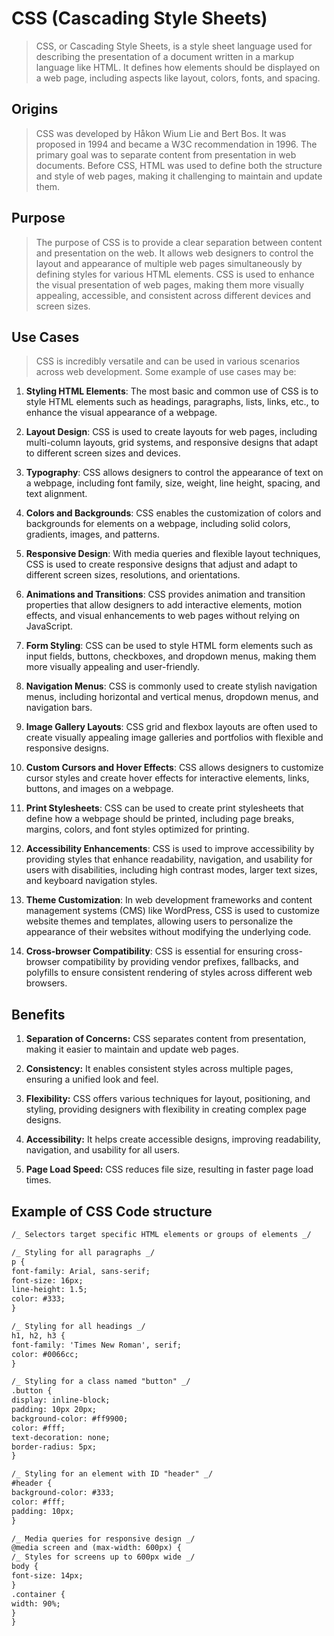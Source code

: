 <!-- @format -->

# **CSS (Cascading Style Sheets)**

> CSS, or Cascading Style Sheets, is a style sheet language used for describing the presentation of a document written in a markup language like HTML. It defines how elements should be displayed on a web page, including aspects like layout, colors, fonts, and spacing.

## Origins

> CSS was developed by Håkon Wium Lie and Bert Bos. It was proposed in 1994 and became a W3C recommendation in 1996. The primary goal was to separate content from presentation in web documents. Before CSS, HTML was used to define both the structure and style of web pages, making it challenging to maintain and update them.

## Purpose

> The purpose of CSS is to provide a clear separation between content and presentation on the web. It allows web designers to control the layout and appearance of multiple web pages simultaneously by defining styles for various HTML elements. CSS is used to enhance the visual presentation of web pages, making them more visually appealing, accessible, and consistent across different devices and screen sizes.

## Use Cases

> CSS is incredibly versatile and can be used in various scenarios across web development. Some example of use cases may be:

1. **Styling HTML Elements**: The most basic and common use of CSS is to style HTML elements such as headings, paragraphs, lists, links, etc., to enhance the visual appearance of a webpage.

2. **Layout Design**: CSS is used to create layouts for web pages, including multi-column layouts, grid systems, and responsive designs that adapt to different screen sizes and devices.

3. **Typography**: CSS allows designers to control the appearance of text on a webpage, including font family, size, weight, line height, spacing, and text alignment.

4. **Colors and Backgrounds**: CSS enables the customization of colors and backgrounds for elements on a webpage, including solid colors, gradients, images, and patterns.

5. **Responsive Design**: With media queries and flexible layout techniques, CSS is used to create responsive designs that adjust and adapt to different screen sizes, resolutions, and orientations.

6. **Animations and Transitions**: CSS provides animation and transition properties that allow designers to add interactive elements, motion effects, and visual enhancements to web pages without relying on JavaScript.

7. **Form Styling**: CSS can be used to style HTML form elements such as input fields, buttons, checkboxes, and dropdown menus, making them more visually appealing and user-friendly.

8. **Navigation Menus**: CSS is commonly used to create stylish navigation menus, including horizontal and vertical menus, dropdown menus, and navigation bars.

9. **Image Gallery Layouts**: CSS grid and flexbox layouts are often used to create visually appealing image galleries and portfolios with flexible and responsive designs.

10. **Custom Cursors and Hover Effects**: CSS allows designers to customize cursor styles and create hover effects for interactive elements, links, buttons, and images on a webpage.

11. **Print Stylesheets**: CSS can be used to create print stylesheets that define how a webpage should be printed, including page breaks, margins, colors, and font styles optimized for printing.

12. **Accessibility Enhancements**: CSS is used to improve accessibility by providing styles that enhance readability, navigation, and usability for users with disabilities, including high contrast modes, larger text sizes, and keyboard navigation styles.

13. **Theme Customization**: In web development frameworks and content management systems (CMS) like WordPress, CSS is used to customize website themes and templates, allowing users to personalize the appearance of their websites without modifying the underlying code.

14. **Cross-browser Compatibility**: CSS is essential for ensuring cross-browser compatibility by providing vendor prefixes, fallbacks, and polyfills to ensure consistent rendering of styles across different web browsers.

## Benefits

1. **Separation of Concerns:** CSS separates content from presentation, making it easier to maintain and update web pages.

2. **Consistency:** It enables consistent styles across multiple pages, ensuring a unified look and feel.

3. **Flexibility:** CSS offers various techniques for layout, positioning, and styling, providing designers with flexibility in creating complex page designs.

4. **Accessibility:** It helps create accessible designs, improving readability, navigation, and usability for all users.

5. **Page Load Speed:** CSS reduces file size, resulting in faster page load times.

## Example of CSS Code structure

```markdown
/_ Selectors target specific HTML elements or groups of elements _/

/_ Styling for all paragraphs _/
p {
font-family: Arial, sans-serif;
font-size: 16px;
line-height: 1.5;
color: #333;
}

/_ Styling for all headings _/
h1, h2, h3 {
font-family: 'Times New Roman', serif;
color: #0066cc;
}

/_ Styling for a class named "button" _/
.button {
display: inline-block;
padding: 10px 20px;
background-color: #ff9900;
color: #fff;
text-decoration: none;
border-radius: 5px;
}

/_ Styling for an element with ID "header" _/
#header {
background-color: #333;
color: #fff;
padding: 10px;
}

/_ Media queries for responsive design _/
@media screen and (max-width: 600px) {
/_ Styles for screens up to 600px wide _/
body {
font-size: 14px;
}
.container {
width: 90%;
}
}
```
